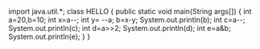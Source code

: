 import java.util.*;
class HELLO
{
public static void main(String args[])
{
	int a=20,b=10;
	 int x=a--;
	int y= --a;
	 b=x-y;
	System.out.println(b);
	int c=a--;
	System.out.println(c);
	int d=a>>2;
	System.out.println(d);
	int e=a&b;
 System.out.println(e);
}
}
